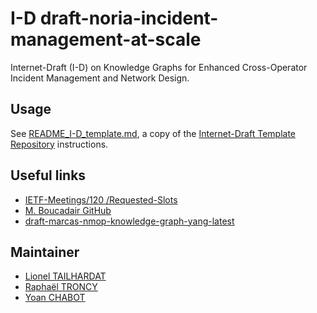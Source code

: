 # I-D draft-noria-incident-management-at-scale

Internet-Draft (I-D) on Knowledge Graphs for Enhanced Cross-Operator Incident Management and Network Design.

## Usage

See [README_I-D_template.md](README_I-D_template.md), a copy of the [Internet-Draft Template Repository](https://github.com/martinthomson/internet-draft-template) instructions.

## Useful links

* [IETF-Meetings/120 /Requested-Slots](https://github.com/ietf-wg-nmop/IETF-Meetings/blob/main/120/Requested-Slots.md)
* [M. Boucadair GitHub](https://github.com/boucadair)
* [draft-marcas-nmop-knowledge-graph-yang-latest](https://idomingu.github.io/knowledge-graph-yang/draft-marcas-nmop-knowledge-graph-yang.html)

## Maintainer

* [Lionel TAILHARDAT](mailto:lionel.tailhardat@orange.com)
* [Raphaël TRONCY](mailto:raphael.troncy@eurecom.fr)
* [Yoan CHABOT](mailto:yoan.chabot@orange.com)
